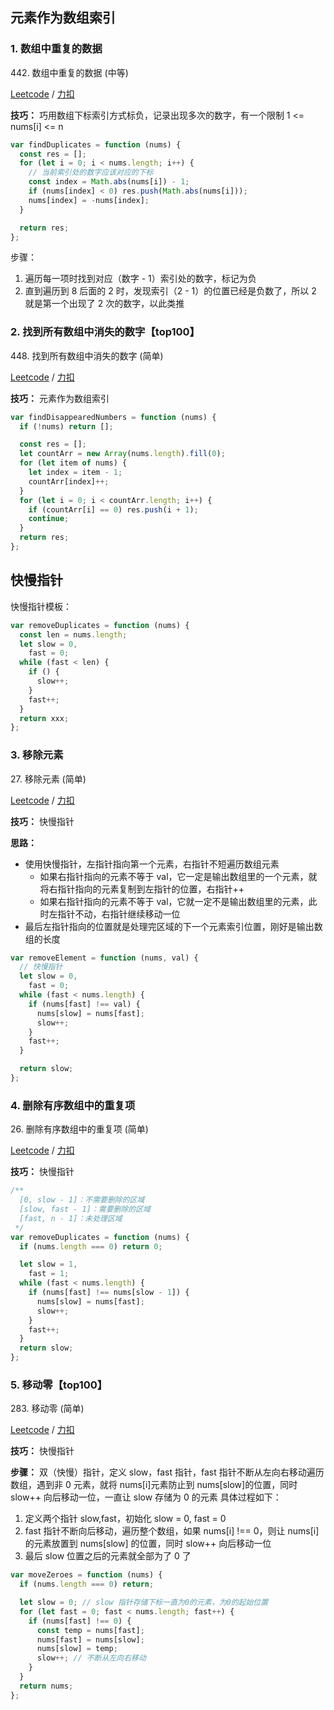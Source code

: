 ## 元素作为数组索引

### 1. 数组中重复的数据

442\. 数组中重复的数据 (中等)

[Leetcode](https://leetcode.cn/problems/find-all-duplicates-in-an-array/description/) / [力扣](https://leetcode.cn/problems/find-all-duplicates-in-an-array/description/)

**技巧：** 巧用数组下标索引方式标负，记录出现多次的数字，有一个限制 1 <= nums[i] <= n

```js
var findDuplicates = function (nums) {
  const res = [];
  for (let i = 0; i < nums.length; i++) {
    // 当前索引处的数字应该对应的下标
    const index = Math.abs(nums[i]) - 1;
    if (nums[index] < 0) res.push(Math.abs(nums[i]));
    nums[index] = -nums[index];
  }

  return res;
};
```

步骤：

1. 遍历每一项时找到对应（数字 - 1）索引处的数字，标记为负
2. 直到遍历到 8 后面的 2 时，发现索引（2 - 1）的位置已经是负数了，所以 2 就是第一个出现了 2 次的数字，以此类推

### 2. 找到所有数组中消失的数字【top100】

448\. 找到所有数组中消失的数字 (简单)

[Leetcode](https://leetcode.cn/problems/find-all-numbers-disappeared-in-an-array/) / [力扣](https://leetcode.cn/problems/find-all-numbers-disappeared-in-an-array/)

**技巧：** 元素作为数组索引

```js
var findDisappearedNumbers = function (nums) {
  if (!nums) return [];

  const res = [];
  let countArr = new Array(nums.length).fill(0);
  for (let item of nums) {
    let index = item - 1;
    countArr[index]++;
  }
  for (let i = 0; i < countArr.length; i++) {
    if (countArr[i] == 0) res.push(i + 1);
    continue;
  }
  return res;
};
```

## 快慢指针

快慢指针模板：

```js
var removeDuplicates = function (nums) {
  const len = nums.length;
  let slow = 0,
    fast = 0;
  while (fast < len) {
    if () {
      slow++;
    }
    fast++;
  }
  return xxx;
};
```

### 3. 移除元素

27\. 移除元素 (简单)

[Leetcode](https://leetcode.cn/problems/remove-element/description/) / [力扣](https://leetcode.cn/problems/remove-element/description/)

**技巧：** 快慢指针

**思路：**

- 使用快慢指针，左指针指向第一个元素，右指针不短遍历数组元素
  - 如果右指针指向的元素不等于 val，它一定是输出数组里的一个元素，就将右指针指向的元素复制到左指针的位置，右指针++
  - 如果右指针指向的元素不等于 val，它就一定不是输出数组里的元素，此时左指针不动，右指针继续移动一位
- 最后左指针指向的位置就是处理完区域的下一个元素索引位置，刚好是输出数组的长度

```js
var removeElement = function (nums, val) {
  // 快慢指针
  let slow = 0,
    fast = 0;
  while (fast < nums.length) {
    if (nums[fast] !== val) {
      nums[slow] = nums[fast];
      slow++;
    }
    fast++;
  }

  return slow;
};
```

### 4. 删除有序数组中的重复项

26\. 删除有序数组中的重复项 (简单)

[Leetcode](https://leetcode.cn/problems/remove-duplicates-from-sorted-array/description/) / [力扣](https://leetcode.cn/problems/remove-duplicates-from-sorted-array/description/)

**技巧：** 快慢指针

```js
/**
  [0, slow - 1]：不需要删除的区域
  [slow, fast - 1]：需要删除的区域
  [fast, n - 1]：未处理区域
 */
var removeDuplicates = function (nums) {
  if (nums.length === 0) return 0;

  let slow = 1,
    fast = 1;
  while (fast < nums.length) {
    if (nums[fast] !== nums[slow - 1]) {
      nums[slow] = nums[fast];
      slow++;
    }
    fast++;
  }
  return slow;
};
```

### 5. 移动零【top100】

283\. 移动零 (简单)

[Leetcode](https://leetcode.cn/problems/move-zeroes/description/) / [力扣](https://leetcode.cn/problems/move-zeroes/description/)

**技巧：** 快慢指针

**步骤：**
双（快慢）指针，定义 slow，fast 指针，fast 指针不断从左向右移动遍历数组，遇到非 0 元素，就将 nums[i]元素防止到 nums[slow]的位置，同时 slow++ 向后移动一位，一直让 slow 存储为 0 的元素
具体过程如下：

1. 定义两个指针 slow,fast，初始化 slow = 0, fast = 0
2. fast 指针不断向后移动，遍历整个数组，如果 nums[i] !== 0，则让 nums[i]的元素放置到 nums[slow] 的位置，同时 slow++ 向后移动一位
3. 最后 slow 位置之后的元素就全部为了 0 了

```js
var moveZeroes = function (nums) {
  if (nums.length === 0) return;

  let slow = 0; // slow 指针存储下标一直为0的元素，为0的起始位置
  for (let fast = 0; fast < nums.length; fast++) {
    if (nums[fast] !== 0) {
      const temp = nums[fast];
      nums[fast] = nums[slow];
      nums[slow] = temp;
      slow++; // 不断从左向右移动
    }
  }
  return nums;
};
```
